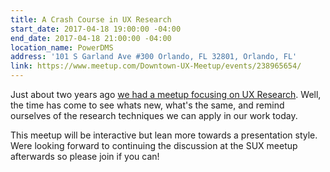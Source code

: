 ```yaml
---
title: A Crash Course in UX Research
start_date: 2017-04-18 19:00:00 -04:00
end_date: 2017-04-18 21:00:00 -04:00
location_name: PowerDMS
address: '101 S Garland Ave #300 Orlando, FL 32801, Orlando, FL'
link: https://www.meetup.com/Downtown-UX-Meetup/events/238965654/
---
```


Just about two years ago [we had a meetup focusing on UX Research](https://www.meetup.com/Downtown-UX-Meetup/events/222311458/). Well, the time has come to see whats new, what's the same, and remind ourselves of the research techniques we can apply in our work today.

This meetup will be interactive but lean more towards a presentation style. Were looking forward to continuing the discussion at the SUX meetup afterwards so please join if you can!